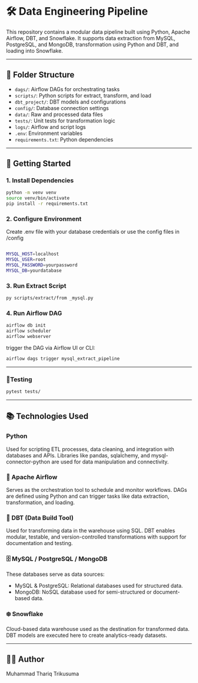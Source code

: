 # 🛠️ Data Engineering Pipeline

This repository contains a modular data pipeline built using Python, Apache Airflow, DBT, and Snowflake. It supports data extraction from MySQL, PostgreSQL, and MongoDB, transformation using Python and DBT, and loading into Snowflake.

---

## 📁 Folder Structure

- `dags/`: Airflow DAGs for orchestrating tasks
- `scripts/`: Python scripts for extract, transform, and load
- `dbt_project/`: DBT models and configurations
- `config/`: Database connection settings
- `data/`: Raw and processed data files
- `tests/`: Unit tests for transformation logic
- `logs/`: Airflow and script logs
- `.env`: Environment variables
- `requirements.txt`: Python dependencies

---

## 🚀 Getting Started

### 1. Install Dependencies

```bash
python -m venv venv
source venv/bin/activate
pip install -r requirements.txt
```
### 2. Configure Environment
Create .env file with your database credentials or use the config files in /config

```bash

MYSQL_HOST=localhost
MYSQL_USER=root
MYSQL_PASSWORD=yourpassword
MYSQL_DB=yourdatabase

```

### 3. Run Extract Script

```bash
py scripts/extract/from _mysql.py
```
### 4. Run Airflow DAG
```bash
airflow db init
airflow scheduler
airflow webserver
```
trigger the DAG via Airflow UI or CLI:
```bash
airflow dags trigger mysql_extract_pipeline
```
---
### 🧪Testing
```bash
pytest tests/
```
---
## 📚 Technologies Used
### Python
Used for scripting ETL processes, data cleaning, and integration with databases and APIs. Libraries like pandas, sqlalchemy, and mysql-connector-python are used for data manipulation and connectivity.
### 🛫 Apache Airflow
Serves as the orchestration tool to schedule and monitor workflows. DAGs are defined using Python and can trigger tasks like data extraction, transformation, and loading.
### 🧱 DBT (Data Build Tool)
Used for transforming data in the warehouse using SQL. DBT enables modular, testable, and version-controlled transformations with support for documentation and testing.
### 🗄️ MySQL / PostgreSQL / MongoDB
These databases serve as data sources:
- MySQL & PostgreSQL: Relational databases used for structured data.
- MongoDB: NoSQL database used for semi-structured or document-based data.
### ❄️ Snowflake
Cloud-based data warehouse used as the destination for transformed data. DBT models are executed here to create analytics-ready datasets.

---
## 👨‍💻 Author
Muhammad Thariq Trikusuma
